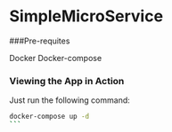 # SimpleMicroService

###Pre-requites

Docker
Docker-compose

### Viewing the App in Action

Just run the following command:
````bash
docker-compose up -d
```